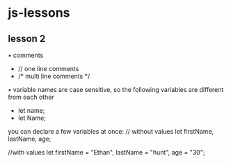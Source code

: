 # js-lessons

## lesson 2
• comments
- // one line comments
- /* multi line comments */

• variable names are case sensitive, so the following variables are different from each other
- let name;
- let Name;

you can declare a few variables at once:
// without values
let firstName, lastName, age;

//with values
let firstName = "Ethan", lastName = "hunt", age = "30";
